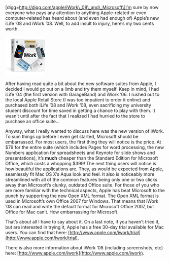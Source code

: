 \[digg=http://digg.com/apple/iWork\_08\_and\_Microsoft\]I’m sure by now everyone who pays any attention to anything Apple-related or even computer-related has heard about (and even had enough of) Apple’s new iLife ’08 and iWork ’08. Well, to add insult to injury, here’s my two cents worth.

[![iWork ‘08](productshot_iw08_125.jpg)](https://i0.wp.com/alexseifert.wordpress.com/wp-content/uploads/2007/08/productshot_iw08_125.jpg "iWork ‘08")

After having read quite a bit about the new software suites from Apple, I decided I would go out on a limb and try them myself. Keep in mind, I had iLife ’04 (the first version with GarageBand) and iWork ’06. I rushed out to the local Apple Retail Store (I was too impatient to order it online) and purchased both iLife ’08 and iWork ’08, even sacrificing my university student discount for time saved in getting a chance to play with them. It wasn’t until after the fact that I realized I had hurried to the store to purchase an office suite…

Anyway, what I really wanted to discuss here was the new version of iWork. To sum things up before I even get started, Microsoft should be embarrassed. For most users, the first thing they will notice is the price. At $79 for the entire suite (which includes Pages for word processing, the new Numbers application for spreadsheets and Keynote for slide shows and presentations), it’s **much** cheaper than the Standard Edition for Microsoft Office, which costs a whopping $399! The next thing users will notice is how beautiful the applications are. They, as would be expected from Apple, seamlessly fit Mac OS X’s Aqua look and feel. It also is noticeably more streamlined with all of the common features being only one or two clicks away than Microsoft’s clunky, outdated Office suite. For those of you who are more familiar with the technical aspects, Apple has beat Microsoft to the punch by supporting the new Open XML format. The Open XML format is used in Microsoft’s own Office 2007 for Windows. That means that iWork ’08 can read and write the default format for Microsoft Office 2007, but Office for Mac can’t. How embarrassing for Microsoft.

That’s about all I have to say about it. On a last note, if you haven’t tried it, but are interested in trying it, Apple has a free 30-day trial available for Mac users. You can find that here: [http://www.apple.com/iwork/trial](http://www.apple.com/iwork/trial).

There is also more information about iWork ’08 (including screenshots, etc) here: [http://www.apple.com/iwork](http://www.apple.com/iwork).